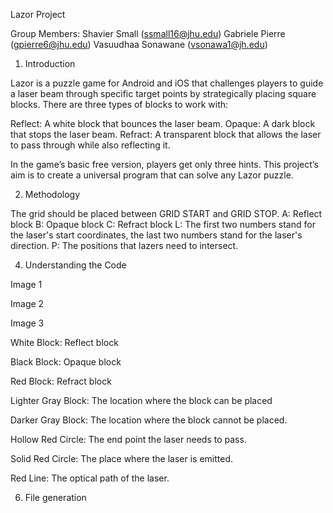 Lazor Project 

Group Members:
Shavier Small (ssmall16@jhu.edu)
Gabriele Pierre (gpierre6@jhu.edu)
Vasuudhaa Sonawane (vsonawa1@jh.edu)



1. Introduction

Lazor is a puzzle game for Android and iOS that challenges players to guide a laser beam through specific target points by strategically placing square blocks. There are three types of blocks to work with:

Reflect: A white block that bounces the laser beam.
Opaque: A dark block that stops the laser beam.
Refract: A transparent block that allows the laser to pass through while also reflecting it.

In the game’s basic free version, players get only three hints. This project’s aim is to create a universal program that can solve any Lazor puzzle.


2. Methodology

The grid should be placed between GRID START and GRID STOP.
A: Reflect block
B: Opaque block
C: Refract block
L: The first two numbers stand for the laser's start coordinates, the last two numbers stand for the laser's direction.
P: The positions that lazers need to intersect.



4. Understanding the Code

Image 1

Image 2

Image 3


White Block: Reflect block

Black Block: Opaque block

Red Block: Refract block

Lighter Gray Block: The location where the block can be placed

Darker Gray Block: The location where the block cannot be placed.

Hollow Red Circle: The end point the laser needs to pass.

Solid Red Circle: The place where the laser is emitted.

Red Line: The optical path of the laser.

6. File generation



   
